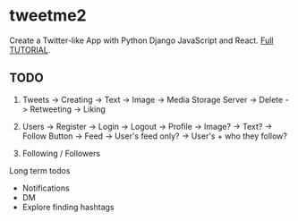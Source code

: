 # tweetme2
Create a Twitter-like App with Python Django JavaScript and React. [Full TUTORIAL](https://www.youtube.com/watch?v=f1R_bykXHGE).

## TODO
1. Tweets
    -> Creating
        -> Text
        -> Image -> Media Storage Server
    -> Delete
    -> Retweeting
    -> Liking

2. Users
    -> Register
    -> Login
    -> Logout
    -> Profile
        -> Image?
        -> Text?
        -> Follow Button
    -> Feed
        -> User's feed only?
        -> User's + who they follow?

3. Following / Followers

Long term todos
- Notifications
- DM
- Explore finding hashtags

